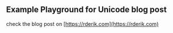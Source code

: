 ## Example Playground for Unicode blog post

check the blog post on [https://rderik.com](https://rderik.com)
